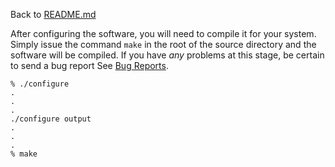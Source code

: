 Back to [README.md](/80-userspace_programming/11-projects_open_source/quagga_zebra/install_quagga/README.md)

After configuring the software, you will need to compile it for your system. Simply issue the command `make` in the root of the source directory and the software will be compiled. If you have *any* problems at this stage, be certain to send a bug report See [Bug Reports](http://172.16.127.202/Bug-Reports.html#Bug-Reports). 

```
% ./configure
.
.
.
./configure output
.
.
.
% make
```

